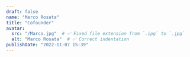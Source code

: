 ```yaml
---
draft: false
name: "Marco Rosata"
title: "Cofounder"
avatar:
  src: "/Marco.jpg"  # ✅ Fixed file extension from `.ipg` to `.jpg`
  alt: "Marco Rosata"  # ✅ Correct indentation
publishDate: "2022-11-07 15:39"
---
```

